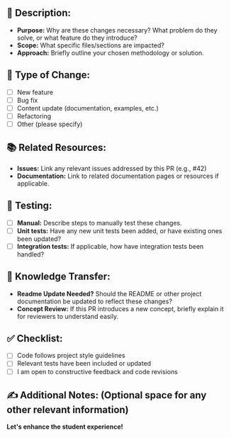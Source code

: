 ## 🔎 Description:

* **Purpose:** Why are these changes necessary? What problem do they solve, or what feature do they introduce?
* **Scope:** What specific files/sections are impacted? 
* **Approach:** Briefly outline your chosen methodology or solution.

## 🎯 Type of Change:

* [ ] New feature
* [ ] Bug fix
* [ ] Content update (documentation, examples, etc.)
* [ ] Refactoring 
* [ ] Other (please specify)

## 📚 Related Resources:

* **Issues:**  Link any relevant issues addressed by this PR (e.g., #42)
* **Documentation:** Link to related documentation pages or resources if applicable.

## 🧪 Testing:

* [ ] **Manual:** Describe steps to manually test these changes.
* [ ] **Unit tests:**  Have any new unit tests been added, or have existing ones been updated?
* [ ] **Integration tests:** If applicable, how have integration tests been handled?  

## 🧠 Knowledge Transfer:

* **Readme Update Needed?**  Should the README or other project documentation be updated to reflect these changes?
* **Concept Review:** If this PR introduces a new concept, briefly explain it for reviewers to understand easily.

## ✅ Checklist:

* [ ] Code follows project style guidelines 
* [ ] Relevant tests have been included or updated 
* [ ] I am open to constructive feedback and code revisions 

## ✍️ Additional Notes: (Optional space for any other relevant information)

**Let's enhance the student experience!**
